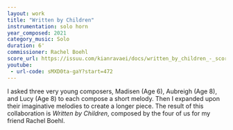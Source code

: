 ```yaml
---
layout: work
title: "Written by Children"
instrumentation: solo horn
year_composed: 2021
category_music: Solo
duration: 6'
commissioner: Rachel Boehl
score_url: https://issuu.com/kianravaei/docs/written_by_children_-_score
youtube:
 - url-code: sMXD0ta-gaY?start=472
---
```


I asked three very young composers, Madisen (Age 6), Aubreigh (Age 8), and Lucy (Age 8) to each compose a short melody. Then I expanded upon their imaginative melodies to create a longer piece. The result of this collaboration is _Written by Children_, composed by the four of us for my friend Rachel Boehl.